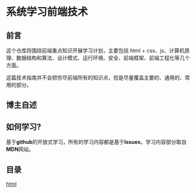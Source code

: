 # 系统学习前端技术
## 前言
这个仓库将围绕前端重点知识开展学习计划，主要包括 html + css、js、计算机原理、数据结构和算法、设计模式、运行环境、安全、前端框架、前端工程化等几个方面。

这篇技术指南并不会把穷尽前端所有的知识点，但是尽量覆盖主要的、通用的、常用的部分。

## 博主自述

## 如何学习?
基于**github**的开放式学习，所有的学习内容都是基于**Issues**，学习内容部分取自**MDN**网站。

## 目录

[html](https://github.com/huabingtao/front-knowledge/issues?q=is%3Aissue+is%3Aopen+label%3Ahtml)
